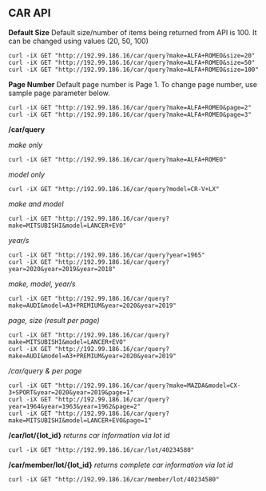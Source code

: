 CAR API
-----------------------
**Default Size**
Default size/number of items being returned from API is 100. It can be changed using values (20, 50, 100)
```
curl -iX GET "http://192.99.186.16/car/query?make=ALFA+ROMEO&size=20"
curl -iX GET "http://192.99.186.16/car/query?make=ALFA+ROMEO&size=50"
curl -iX GET "http://192.99.186.16/car/query?make=ALFA+ROMEO&size=100"
```

**Page Number**
Default page number is Page 1. To change page number, use sample page parameter below.
```
curl -iX GET "http://192.99.186.16/car/query?make=ALFA+ROMEO&page=2"
curl -iX GET "http://192.99.186.16/car/query?make=ALFA+ROMEO&page=3"
```

**/car/query**

*make only*
```
curl -iX GET "http://192.99.186.16/car/query?make=ALFA+ROMEO"
```

*model only*
```
curl -iX GET "http://192.99.186.16/car/query?model=CR-V+LX"
```

*make and model*
```
curl -iX GET "http://192.99.186.16/car/query?make=MITSUBISHI&model=LANCER+EVO"
```

*year/s*
```
curl -iX GET "http://192.99.186.16/car/query?year=1965"
curl -iX GET "http://192.99.186.16/car/query?year=2020&year=2019&year=2018"
```

*make, model, year/s*
```
curl -iX GET "http://192.99.186.16/car/query?make=AUDI&model=A3+PREMIUM&year=2020&year=2019"
```

*page, size (result per page)*
```
curl -iX GET "http://192.99.186.16/car/query?make=MITSUBISHI&model=LANCER+EVO"
curl -iX GET "http://192.99.186.16/car/query?make=AUDI&model=A3+PREMIUM&year=2020&year=2019"
```

*/car/query & per page*
```
curl -iX GET "http://192.99.186.16/car/query?make=MAZDA&model=CX-3+SPORT&year=2020&year=2019&page=1"
curl -iX GET "http://192.99.186.16/car/query?year=1964&year=1963&year=1962&page=2"
curl -iX GET "http://192.99.186.16/car/query?make=MITSUBISHI&model=LANCER+EVO&page=1"
```

**/car/lot/{lot_id}**
*returns car information via lot id*
```
curl -iX GET "http://192.99.186.16/car/lot/40234580"
```

**/car/member/lot/{lot_id}**
*returns complete car information via lot id*
```
curl -iX GET "http://192.99.186.16/car/member/lot/40234580"
```